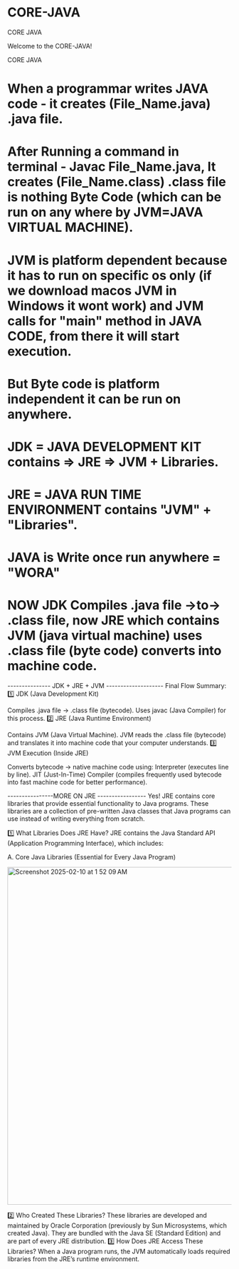 # CORE-JAVA
CORE JAVA

Welcome to the CORE-JAVA!

CORE JAVA

#  When a programmar writes JAVA code - it creates (File_Name.java) .java file.
#  After Running a command in terminal - Javac File_Name.java, It creates (File_Name.class) .class file is nothing Byte Code (which can be run on any where by JVM=JAVA VIRTUAL MACHINE).
# JVM is platform dependent because it has to run on specific os only (if we download macos JVM in Windows it wont work) and JVM calls for "main" method in JAVA CODE, from there it will start execution.
# But Byte code is platform independent it can be run on anywhere.
#  JDK = JAVA DEVELOPMENT KIT contains => JRE => JVM + Libraries.
#  JRE = JAVA RUN TIME ENVIRONMENT contains "JVM" + "Libraries".
# JAVA is Write once run anywhere = "WORA"
# NOW JDK Compiles .java file ->to-> .class file, now JRE which contains JVM (java virtual machine)  uses .class file (byte code) converts into machine code.

--------------- JDK + JRE  + JVM --------------------
Final Flow Summary:
1️⃣ JDK (Java Development Kit)

Compiles .java file → .class file (bytecode).
Uses javac (Java Compiler) for this process.
2️⃣ JRE (Java Runtime Environment)

Contains JVM (Java Virtual Machine).
JVM reads the .class file (bytecode) and translates it into machine code that your computer understands.
3️⃣ JVM Execution (Inside JRE)

Converts bytecode → native machine code using:
Interpreter (executes line by line).
JIT (Just-In-Time) Compiler (compiles frequently used bytecode into fast machine code for better performance).

----------------MORE ON JRE -----------------
Yes! JRE contains core libraries that provide essential functionality to Java programs. These libraries are a collection of pre-written Java classes that Java programs can use instead of writing everything from scratch.

1️⃣ What Libraries Does JRE Have?
JRE contains the Java Standard API (Application Programming Interface), which includes:

A. Core Java Libraries (Essential for Every Java Program)

<img width="757" alt="Screenshot 2025-02-10 at 1 52 09 AM" src="https://github.com/user-attachments/assets/ba9be780-f5e7-4f97-a598-539193ef9397" />

2️⃣ Who Created These Libraries?
These libraries are developed and maintained by Oracle Corporation (previously by Sun Microsystems, which created Java).
They are bundled with the Java SE (Standard Edition) and are part of every JRE distribution.
3️⃣ How Does JRE Access These Libraries?
When a Java program runs, the JVM automatically loads required libraries from the JRE’s runtime environment.
